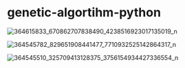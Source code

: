 # genetic-algortihm-python

![364615833_670862707838490_4238516923017135019_n](https://github.com/Clean-Coder-AI/genetic-algortihm-python/assets/87237949/1b26ffb8-af1a-4686-b126-9500bffa61c0)


![364545782_829651908441477_7710932525142864317_n](https://github.com/Clean-Coder-AI/genetic-algortihm-python/assets/87237949/e1f55061-3eb2-4cfc-ab29-424c773b9c88)


![364545510_325709413128375_3756154934427336554_n](https://github.com/Clean-Coder-AI/genetic-algortihm-python/assets/87237949/b53ca5bc-eb5e-411f-9fff-2be25f05436f)
